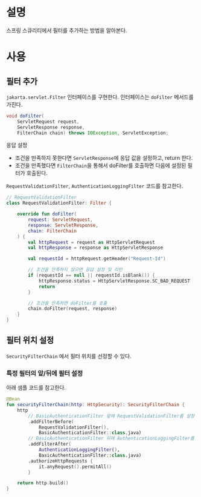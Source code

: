 # 설명
스프링 스큐리티에서 필터를 추가하는 방법을 알아본다. 

# 사용
## 필터 추가
`jakarta.servlet.Filter` 인터페이스를 구현한다. 인터페이스는 `doFilter` 메서드를 가진다. 

```java
void doFilter(
    ServletRequest request, 
    ServletResponse response, 
    FilterChain chain) throws IOException, ServletException;
```

응답 설정
- 조건을 만족하지 못한다면 `ServletResponse`에 응답 값을 설정하고, return 한다. 
- 조건을 만족했다면 `FilterChain`을 통해서 doFilter를 호출하면 다음에 설정된 필터가 호출된다.

`RequestValidationFilter`,  `AuthenticationLoggingFilter` 코드를 참고한다. 
```kotlin
// RequestValidationFilter
class RequestValidationFilter: Filter {

    override fun doFilter(
        request: ServletRequest,
        response: ServletResponse,
        chain: FilterChain
    ) {
        val httpRequest = request as HttpServletRequest
        val httpResponse = response as HttpServletResponse

        val requestId = httpRequest.getHeader("Request-Id")

        // 조건을 만족하지 않으면 응답 설정 및 리턴
        if (requestId == null || requestId.isBlank()) {
            httpResponse.status = HttpServletResponse.SC_BAD_REQUEST
            return
        }

        // 조건을 만족하면 doFilter를 호출
        chain.doFilter(request, response)
    }
}
```

## 필터 위치 설정
`SecurityFilterChain` 에서 필터 위치를 선정할 수 있다. 

### 특정 필터의 앞/뒤에 필터 설정
아래 샘플 코드를 참고한다. 
```kotlin
@Bean
fun securityFilterChain(http: HttpSecurity): SecurityFilterChain {
    http
        // BasicAuthenticationFilter 앞에 RequestValidationFilter를 설정
        .addFilterBefore(
            RequestValidationFilter(),
            BasicAuthenticationFilter::class.java)
        // BasicAuthenticationFilter 뒤에 AuthenticationLoggingFilter를 설정
        .addFilterAfter(
            AuthenticationLoggingFilter(),
            BasicAuthenticationFilter::class.java)
        .authorizeHttpRequests {
            it.anyRequest().permitAll()
        }

    return http.build()
}
```